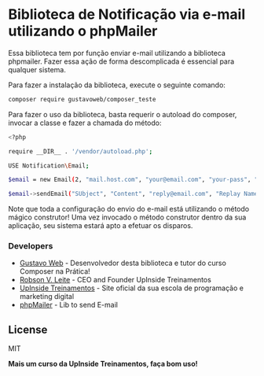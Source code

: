 # Biblioteca de Notificação via e-mail utilizando o phpMailer

Essa biblioteca tem por função enviar e-mail utilizando a biblioteca phpmailer. Fazer essa ação de forma descomplicada é essencial para qualquer sistema.

Para fazer a instalação da biblioteca, execute o seguinte comando:

```sh
composer require gustavoweb/composer_teste
```

Para fazer o uso da biblioteca, basta requerir o autoload do composer, invocar a classe e fazer a chamada do método:

```sh
<?php

require __DIR__ . '/vendor/autoload.php';

USE Notification\Email;

$email = new Email(2, "mail.host.com", "your@email.com", "your-pass", "smtp secure (tls/ssl)", "port (587)", "from@email.com", "From Name");

$email->sendEmail("SUbject", "Content", "reply@email.com", "Replay Name", "address@email.com", "Address Name");
```

Note que toda a configuração do envio do e-mail está utilizando o método mágico construtor! Uma vez invocado o método construtor dentro da sua aplicação, seu sistema estará apto a efetuar os disparos.

### Developers

- [Gustavo Web] - Desenvolvedor desta biblioteca e tutor do curso Composer na Prática!
- [Robson V. Leite] - CEO and Founder UpInside Treinamentos
- [UpInside Treinamentos] - Site oficial da sua escola de programação e marketing digital
- [phpMailer] - Lib to send E-mail

## License

MIT

**Mais um curso da UpInside Treinamentos, faça bom uso!**

[//]: #
[gustavo web]: mailto:gustavo@upinside.com.br
[robson v. leite]: mailto:robson@upinside.com.br
[upinside treinamentos]: https://www.upinside.com.br
[phpmailer]: https://github.com/PHPMailer/PHPMailer
